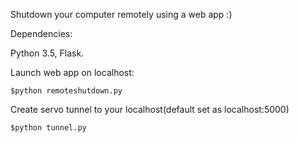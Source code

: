 
Shutdown your computer remotely using a web app :)

Dependencies:

Python 3.5, Flask.

Launch web app on localhost:
```
$python remoteshutdown.py 
```

Create servo tunnel to your localhost(default set as localhost:5000)
```
$python tunnel.py 
```
 

